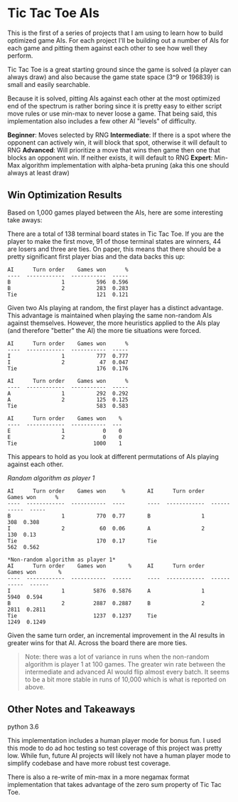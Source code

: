 # Tic Tac Toe AIs

This is the first of a series of projects that I am using to learn how to build optimized game AIs. For each project I'll be building out a number of AIs for each game and pitting them against each other to see how well they perform. 

Tic Tac Toe is a great starting ground  since the game is solved (a player can always draw) and also because the game state space (3^9 or 196839) is small and easily searchable.

Because it is solved, pitting AIs against each other at the most optimized end of the spectrum is rather boring since it is pretty easy to either script move rules or use min-max to never loose a game. That being said, this implementation also includes a few other AI "levels" of difficulty.

**Beginner**: Moves selected by RNG
**Intermediate**: If there is a spot where the opponent can actively win, it will block that spot, otherwise it will default to RNG
**Advanced**: Will prioritize a move that wins then game then one that blocks an opponent win. If neither exists, it will default to RNG
**Expert**: Min-Max algorithm implementation with alpha-beta pruning (aka this one should always at least draw)

## Win Optimization Results
Based on 1,000 games played between the AIs, here are some interesting take aways:

There are a total of 138 terminal board states in Tic Tac Toe. If you are the player to make the first move, 91 of those terminal states are winners, 44 are losers and three are ties. On paper, this means that there should be a pretty significant first player bias and the data backs this up:

```
AI      Turn order    Games won      %
----  ------------  -----------  -----
B                1          596  0.596
B                2          283  0.283
Tie                         121  0.121

```

Given two AIs playing at random, the first player has a distinct advantage. This advantage is maintained when playing the same non-random AIs against themselves. However, the more heuristics applied to the AIs play (and therefore "better" the AI) the more tie situations were forced.

```
AI      Turn order    Games won      %
----  ------------  -----------  -----
I                1          777  0.777
I                2           47  0.047
Tie                         176  0.176

AI      Turn order    Games won      %
----  ------------  -----------  -----
A                1          292  0.292
A                2          125  0.125
Tie                         583  0.583

AI      Turn order    Games won    %
----  ------------  -----------  ---
E                1            0    0
E                2            0    0
Tie                        1000    1
```

This appears to hold as you look at different permutations of AIs playing against each other.

*Random algorithm as player 1*
```
AI      Turn order    Games won     %       AI      Turn order    Games won      %
----  ------------  -----------  ----       ----  ------------  -----------  -----
B                1          770  0.77       B                1          308  0.308
I                2           60  0.06       A                2          130  0.13
Tie                         170  0.17       Tie                         562  0.562

*Non-random algorithm as player 1*
AI      Turn order    Games won       %     AI      Turn order    Games won       %
----  ------------  -----------  ------     ----  ------------  -----------  ------
I                1         5876  0.5876     A                1         5940  0.594
B                2         2887  0.2887     B                2         2811  0.2811
Tie                        1237  0.1237     Tie                        1249  0.1249
```

Given the same turn order, an incremental improvement in the AI results in greater wins for that AI. Across the board there are more ties. 

>Note: there was a lot of variance in runs when the non-random algorithm is player 1 at 100 games. The greater win rate between the intermediate and advanced AI would flip almost every batch. It seems to be a bit more stable in runs of 10,000 which is what is reported on above.

## Other Notes and Takeaways
python 3.6 

This implementation includes a human player mode for bonus fun. I used this mode to do ad hoc testing so test coverage of this project was pretty low. While fun, future AI projects will likely not have a human player mode to simplify codebase and have more robust test coverage.

There is also a re-write of min-max in a more negamax format implementation that takes advantage of the zero sum property of Tic Tac Toe.



